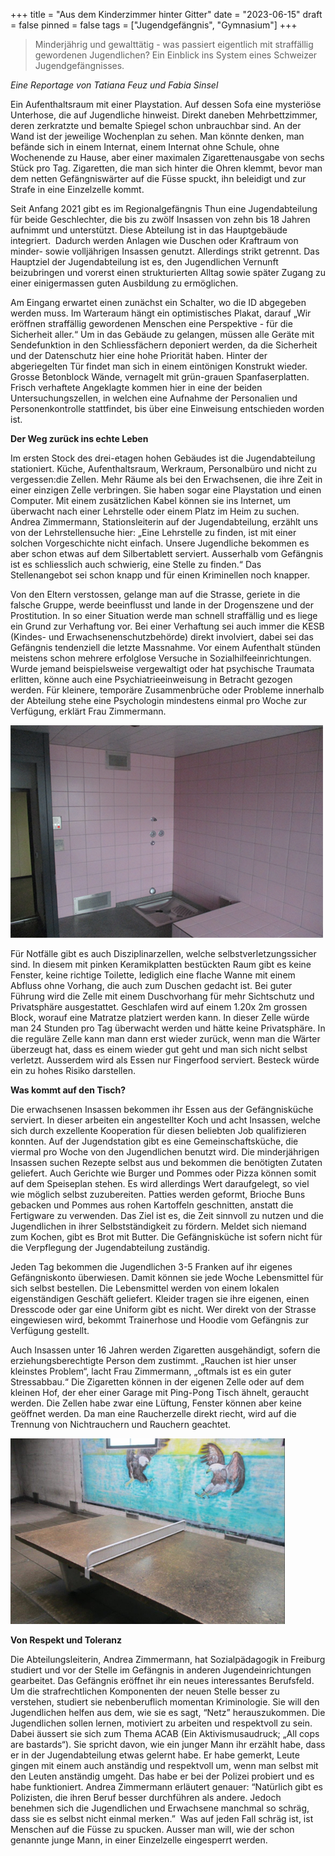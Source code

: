 +++
title = "Aus dem Kinderzimmer hinter Gitter"
date = "2023-06-15"
draft = false
pinned = false
tags = ["Jugendgefängnis", "Gymnasium"]
+++


<!--StartFragment-->

> Minderjährig und gewalttätig - was passiert eigentlich mit straffällig gewordenen Jugendlichen? Ein Einblick ins System eines Schweizer Jugendgefängnisses.

*Eine Reportage von Tatiana Feuz und Fabia Sinsel* 

Ein Aufenthaltsraum mit einer Playstation. Auf dessen Sofa eine mysteriöse Unterhose, die auf Jugendliche hinweist. Direkt daneben Mehrbettzimmer, deren zerkratzte und bemalte Spiegel schon unbrauchbar sind. An der Wand ist der jeweilige Wochenplan zu sehen. Man könnte denken, man befände sich in einem Internat, einem Internat ohne Schule, ohne Wochenende zu Hause, aber einer maximalen Zigarettenausgabe von sechs Stück pro Tag. Zigaretten, die man sich hinter die Ohren klemmt, bevor man dem netten Gefängniswärter auf die Füsse spuckt, ihn beleidigt und zur Strafe in eine Einzelzelle kommt.  

Seit Anfang 2021 gibt es im Regionalgefängnis Thun eine Jugendabteilung für beide Geschlechter, die bis zu zwölf Insassen von zehn bis 18 Jahren aufnimmt und unterstützt. Diese Abteilung ist in das Hauptgebäude integriert.  Dadurch werden Anlagen wie Duschen oder Kraftraum von minder- sowie volljährigen Insassen genutzt. Allerdings strikt getrennt. Das Hauptziel der Jugendabteilung ist es, den Jugendlichen Vernunft beizubringen und vorerst einen strukturierten Alltag sowie später Zugang zu einer einigermassen guten Ausbildung zu ermöglichen.  

Am Eingang erwartet einen zunächst ein Schalter, wo die ID abgegeben werden muss. Im Warteraum hängt ein optimistisches Plakat, darauf „Wir eröffnen straffällig gewordenen Menschen eine Perspektive - für die Sicherheit aller.“ Um in das Gebäude zu gelangen, müssen alle Geräte mit Sendefunktion in den Schliessfächern deponiert werden, da die Sicherheit und der Datenschutz hier eine hohe Priorität haben. Hinter der abgeriegelten Tür findet man sich in einem eintönigen Konstrukt wieder. Grosse Betonblock Wände, vernagelt mit grün-grauen Spanfaserplatten. Frisch verhaftete Angeklagte kommen hier in eine der beiden Untersuchungszellen, in welchen eine Aufnahme der Personalien und Personenkontrolle stattfindet, bis über eine Einweisung entschieden worden ist.  

**Der Weg zurück ins echte Leben**

Im ersten Stock des drei-etagen hohen Gebäudes ist die Jugendabteilung stationiert. Küche, Aufenthaltsraum, Werkraum, Personalbüro und nicht zu vergessen:die Zellen. Mehr Räume als bei den Erwachsenen, die ihre Zeit in einer einzigen Zelle verbringen. Sie haben sogar eine Playstation und einen Computer. Mit einem zusätzlichen Kabel können sie ins Internet, um überwacht nach einer Lehrstelle oder einem Platz im Heim zu suchen. Andrea Zimmermann, Stationsleiterin auf der Jugendabteilung, erzählt uns von der Lehrstellensuche hier: „Eine Lehrstelle zu finden, ist mit einer solchen Vorgeschichte nicht einfach. Unsere Jugendliche bekommen es aber schon etwas auf dem Silbertablett serviert. Ausserhalb vom Gefängnis ist es schliesslich auch schwierig, eine Stelle zu finden.“ Das Stellenangebot sei schon knapp und für einen Kriminellen noch knapper.  

Von den Eltern verstossen, gelange man auf die Strasse, geriete in die falsche Gruppe, werde beeinflusst und lande in der Drogenszene und der Prostitution. In so einer Situation werde man schnell straffällig und es liege ein Grund zur Verhaftung vor. Bei einer Verhaftung sei auch immer die KESB (Kindes- und Erwachsenenschutzbehörde) direkt involviert, dabei sei das Gefängnis tendenziell die letzte Massnahme. Vor einem Aufenthalt stünden meistens schon mehrere erfolglose Versuche in Sozialhilfeeinrichtungen. Wurde jemand beispielsweise vergewaltigt oder hat psychische Traumata erlitten, könne auch eine Psychiatrieeinweisung in Betracht gezogen werden. Für kleinere, temporäre Zusammenbrüche oder Probleme innerhalb der Abteilung stehe eine Psychologin mindestens einmal pro Woche zur Verfügung, erklärt Frau Zimmermann. 

![Eine Disziplinarzelle im Regionalgefängnis Thun @Fabiasinsel](bild1.png)

Für Notfälle gibt es auch Disziplinarzellen, welche selbstverletzungssicher sind. In diesem mit pinken Keramikplatten bestückten Raum gibt es keine Fenster, keine richtige Toilette, lediglich eine flache Wanne mit einem Abfluss ohne Vorhang, die auch zum Duschen gedacht ist. Bei guter Führung wird die Zelle mit einem Duschvorhang für mehr Sichtschutz und Privatsphäre ausgestattet. Geschlafen wird auf einem 1.20x 2m grossen Block, worauf eine Matratze platziert werden kann. In dieser Zelle würde man 24 Stunden pro Tag überwacht werden und hätte keine Privatsphäre. In die reguläre Zelle kann man dann erst wieder zurück, wenn man die Wärter überzeugt hat, dass es einem wieder gut geht und man sich nicht selbst verletzt. Ausserdem wird als Essen nur Fingerfood serviert. Besteck würde ein zu hohes Risiko darstellen.  

**Was kommt auf den Tisch?**

Die erwachsenen Insassen bekommen ihr Essen aus der Gefängnisküche serviert. In dieser arbeiten ein angestellter Koch und acht Insassen, welche sich durch exzellente Kooperation für diesen beliebten Job qualifizieren konnten. Auf der Jugendstation gibt es eine Gemeinschaftsküche, die viermal pro Woche von den Jugendlichen benutzt wird. Die minderjährigen Insassen suchen Rezepte selbst aus und bekommen die benötigten Zutaten geliefert. Auch Gerichte wie Burger und Pommes oder Pizza können somit auf dem Speiseplan stehen. Es wird allerdings Wert daraufgelegt, so viel wie möglich selbst zuzubereiten. Patties werden geformt, Brioche Buns gebacken und Pommes aus rohen Kartoffeln geschnitten, anstatt die Fertigware zu verwenden. Das Ziel ist es, die Zeit sinnvoll zu nutzen und die Jugendlichen in ihrer Selbstständigkeit zu fördern. Meldet sich niemand zum Kochen, gibt es Brot mit Butter. Die Gefängnisküche ist sofern nicht für die Verpflegung der Jugendabteilung zuständig.  

Jeden Tag bekommen die Jugendlichen 3-5 Franken auf ihr eigenes Gefängniskonto überwiesen. Damit können sie jede Woche Lebensmittel für sich selbst bestellen. Die Lebensmittel werden von einem lokalen eigenständigen Geschäft geliefert. Kleider tragen sie ihre eigenen, einen Dresscode oder gar eine Uniform gibt es nicht. Wer direkt von der Strasse eingewiesen wird, bekommt Trainerhose und Hoodie vom Gefängnis zur Verfügung gestellt.  

Auch Insassen unter 16 Jahren werden Zigaretten ausgehändigt, sofern die erziehungsberechtigte Person dem zustimmt. „Rauchen ist hier unser kleinstes Problem“, lacht Frau Zimmermann, „oftmals ist es ein guter Stressabbau.“ Die Zigaretten können in der eigenen Zelle oder auf dem kleinen Hof, der eher einer Garage mit Ping-Pong Tisch ähnelt, geraucht werden. Die Zellen habe zwar eine Lüftung, Fenster können aber keine geöffnet werden. Da man eine Raucherzelle direkt riecht, wird auf die Trennung von Nichtrauchern und Rauchern geachtet.  

![Einer der Höfe @Fabiasinsel](bild2.png)

**Von Respekt und Toleranz**

Die Abteilungsleiterin, Andrea Zimmermann, hat Sozialpädagogik in Freiburg studiert und vor der Stelle im Gefängnis in anderen Jugendeinrichtungen gearbeitet. Das Gefängnis eröffnet ihr ein neues interessantes Berufsfeld. Um die strafrechtlichen Komponenten der neuen Stelle besser zu verstehen, studiert sie nebenberuflich momentan Kriminologie. Sie will den Jugendlichen helfen aus dem, wie sie es sagt, “Netz” herauszukommen. Die Jugendlichen sollen lernen, motiviert zu arbeiten und respektvoll zu sein. Dabei äussert sie sich zum Thema ACAB (Ein Aktivismusaudruck; „All cops are bastards“). Sie spricht davon, wie ein junger Mann ihr erzählt habe, dass er in der Jugendabteilung etwas gelernt habe. Er habe gemerkt, Leute gingen mit einem auch anständig und respektvoll um, wenn man selbst mit den Leuten anständig umgeht. Das habe er bei der Polizei probiert und es habe funktioniert. Andrea Zimmermann erläutert genauer: “Natürlich gibt es Polizisten, die ihren Beruf besser durchführen als andere. Jedoch benehmen sich die Jugendlichen und Erwachsene manchmal so schräg, dass sie es selbst nicht einmal merken.”  Was auf jeden Fall schräg ist, ist Menschen auf die Füsse zu spucken. Ausser man will, wie der schon genannte junge Mann, in einer Einzelzelle eingesperrt werden. 

<!--EndFragment-->